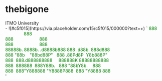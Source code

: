<h1>thebigone</h1>
ITMO University<br>
- ![#c5f015](https://via.placeholder.com/15/c5f015/000000?text=+) `
<span style="color: green">
888&nbsp; &nbsp; &nbsp; &nbsp; &nbsp; &nbsp; &nbsp; &nbsp; &nbsp; &nbsp; &nbsp;888<br>
888&nbsp; &nbsp; &nbsp; &nbsp; &nbsp; &nbsp; &nbsp; &nbsp; &nbsp; &nbsp; &nbsp;888<br>
888&nbsp; &nbsp; &nbsp; &nbsp; &nbsp; &nbsp; &nbsp; &nbsp; &nbsp; &nbsp; &nbsp;888<br>
88888b.  8888b.  .d8888b888  888 .d88b. 888d888 <br>
888&nbsp;"88b&nbsp; &nbsp; "88bd88P"&nbsp; &nbsp;888&nbsp;.88Pd8P&nbsp; Y8b888P"<br>
888&nbsp; 888.d888888888&nbsp; &nbsp; &nbsp;888888K&nbsp;88888888888<br>
888&nbsp; 888888&nbsp; 888Y88b.&nbsp; &nbsp;888&nbsp;"88bY8b.&nbsp; &nbsp; 888<br>
888&nbsp; 888"Y888888&nbsp;"Y8888P888&nbsp; 888&nbsp;"Y8888&nbsp;888<br>
</span>
'
